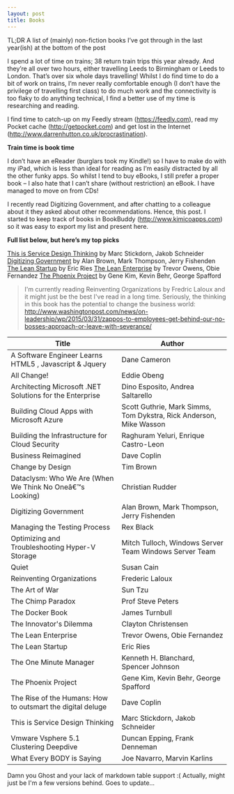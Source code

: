 ```yaml
---
layout: post
title: Books
---
```


TL;DR A list of (mainly) non-fiction books I’ve got through in the last year(ish) at the bottom of the post
 
I spend a lot of time on trains; 38 return train trips this year already. And they’re all over two hours, either travelling Leeds to Birmingham or Leeds to London. That’s over six whole days travelling! Whilst I do find time to do a bit of work on trains, I’m never really comfortable enough (I don’t have the privilege of travelling first class) to do much work and the connectivity is too flaky to do anything technical, I find a better use of my time is researching and reading.
 
I find time to catch-up on my Feedly stream (https://feedly.com), read my Pocket cache (http://getpocket.com) and get lost in the Internet (http://www.darrenhutton.co.uk/procrastination).
 
**Train time is book time**
 
I don’t have an eReader (burglars took my Kindle!) so I have to make do with my iPad, which is less than ideal for reading as I’m easily distracted by all the other funky apps. So whilst I tend to buy eBooks, I still prefer a proper book – I also hate that I can’t share (without restriction) an eBook. I have managed to move on from CDs!
 
I recently read Digitizing Government, and after chatting to a colleague about it they asked about other recommendations. Hence, this post. I started to keep track of books in BookBuddy (http://www.kimicoapps.com) so it was easy to export my list and present here.
 
**Full list below, but here’s my top picks**

<a href=http://www.amazon.co.uk/dp/906369279X target="_blank">This is Service Design Thinking</a> by Marc Stickdorn, Jakob Schneider 
<a href=http://www.amazon.co.uk/dp/1137443626 target="_blank">Digitizing Government</a> by Alan Brown, Mark Thompson, Jerry Fishenden 
<a href=http://www.amazon.co.uk/dp/0670921602 target="_blank">The Lean Startup</a> by Eric Ries 
<a href=http://www.amazon.co.uk/dp/1118852176 target="_blank">The Lean Enterprise</a> by Trevor Owens, Obie Fernandez 
<a href=http://www.amazon.co.uk/dp/0988262509 target="_blank">The Phoenix Project</a> by Gene Kim, Kevin Behr, George Spafford
 
>I'm currently reading Reinventing Organizations by Fredric Laloux and it might just be the best I've read in a long time. Seriously, the thinking in this book has the potential to change the business world: http://www.washingtonpost.com/news/on-leadership/wp/2015/03/31/zappos-to-employees-get-behind-our-no-bosses-approach-or-leave-with-severance/


| Title                                                        | Author                                                             |
|--------------------------------------------------------------|--------------------------------------------------------------------|
| A Software   Engineer Learns HTML5 , Javascript & Jquery     | Dane Cameron                                                       |
| All Change!                                                  | Eddie Obeng                                                        |
| Architecting Microsoft .NET Solutions   for the Enterprise   | Dino Esposito, Andrea Saltarello                                   |
| Building Cloud Apps with Microsoft Azure                     | Scott Guthrie, Mark Simms, Tom Dykstra, Rick Anderson, Mike Wasson |
| Building the Infrastructure for Cloud   Security             | Raghuram Yeluri, Enrique Castro-Leon                               |
| Business Reimagined                                          | Dave Coplin                                                        |
| Change by Design                                             | Tim Brown                                                          |
| Dataclysm: Who We Are (When We Think No   Oneâ€™s Looking)   | Christian Rudder                                                   |
| Digitizing Government                                        | Alan Brown, Mark Thompson, Jerry Fishenden                         |
| Managing the Testing Process                                 | Rex Black                                                          |
| Optimizing and Troubleshooting Hyper-V   Storage             | Mitch Tulloch, Windows Server Team Windows Server Team             |
| Quiet                                                        | Susan Cain                                                         |
| Reinventing Organizations                                    | Frederic Laloux                                                    |
| The Art of War                                               | Sun Tzu                                                            |
| The Chimp Paradox                                            | Prof Steve Peters                                                  |
| The Docker Book                                              | James Turnbull                                                     |
| The Innovator's Dilemma                                      | Clayton Christensen                                                |
| The Lean Enterprise                                          | Trevor Owens, Obie Fernandez                                       |
| The Lean Startup                                             | Eric Ries                                                          |
| The One Minute Manager                                       | Kenneth H. Blanchard, Spencer Johnson                              |
| The Phoenix Project                                          | Gene Kim, Kevin Behr, George Spafford                              |
| The Rise of the Humans: How to outsmart   the digital deluge | Dave Coplin                                                        |
| This is Service Design Thinking                              | Marc Stickdorn, Jakob Schneider                                    |
| Vmware Vsphere 5.1 Clustering Deepdive                       | Duncan Epping, Frank Denneman                                      |
| What Every BODY is Saying                                    | Joe Navarro, Marvin Karlins                                        |

Damn you Ghost and  your lack of markdown table support :( Actually, might just be I'm a few versions behind. Goes to update...